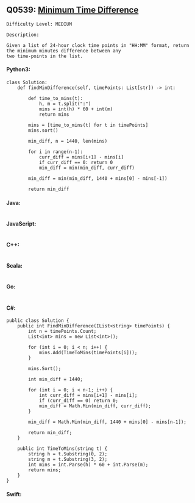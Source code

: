 ## Q0539: [Minimum Time Difference](https://leetcode.com/problems/minimum-time-difference/)

```
Difficulty Level: MEDIUM
```

```
Description:

Given a list of 24-hour clock time points in "HH:MM" format, return the minimum minutes difference between any
two time-points in the list.
```

#### Python3:

```
class Solution:
    def findMinDifference(self, timePoints: List[str]) -> int:

        def time_to_mins(t):
            h, m = t.split(":")
            mins = int(h) * 60 + int(m)
            return mins

        mins = [time_to_mins(t) for t in timePoints]
        mins.sort()

        min_diff, n = 1440, len(mins)

        for i in range(n-1):
            curr_diff = mins[i+1] - mins[i]
            if curr_diff == 0: return 0
            min_diff = min(min_diff, curr_diff)

        min_diff = min(min_diff, 1440 + mins[0] - mins[-1])

        return min_diff
```

#### Java:

```

```

#### JavaScript:

```

```

#### C++:

```

```

#### Scala:

```

```

#### Go:

```

```

#### C#:

```
public class Solution {
    public int FindMinDifference(IList<string> timePoints) {
        int n = timePoints.Count;
        List<int> mins = new List<int>();

        for (int i = 0; i < n; i++) {
            mins.Add(TimeToMins(timePoints[i]));
        }
        
        mins.Sort();

        int min_diff = 1440;

        for (int i = 0; i < n-1; i++) {
            int curr_diff = mins[i+1] - mins[i];
            if (curr_diff == 0) return 0;
            min_diff = Math.Min(min_diff, curr_diff);
        }

        min_diff = Math.Min(min_diff, 1440 + mins[0] - mins[n-1]);

        return min_diff;
    }

    public int TimeToMins(string t) {
        string h = t.Substring(0, 2);
        string m = t.Substring(3, 2);
        int mins = int.Parse(h) * 60 + int.Parse(m);
        return mins;
    }
}
```

#### Swift:

```

```